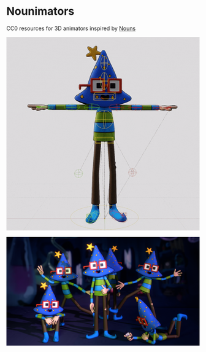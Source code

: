 # Nounimators
CC0 resources for 3D animators inspired by [Nouns](https://nouns.wtf)

![](https://github.com/eyoxin/nounimators/blob/main/nounimators%20rig/nounimators%20rig%20turnaround.gif)

![](https://github.com/eyoxin/nounimators/blob/main/nounimators%20rig/wizard%20hat%20Nounimators.png)

